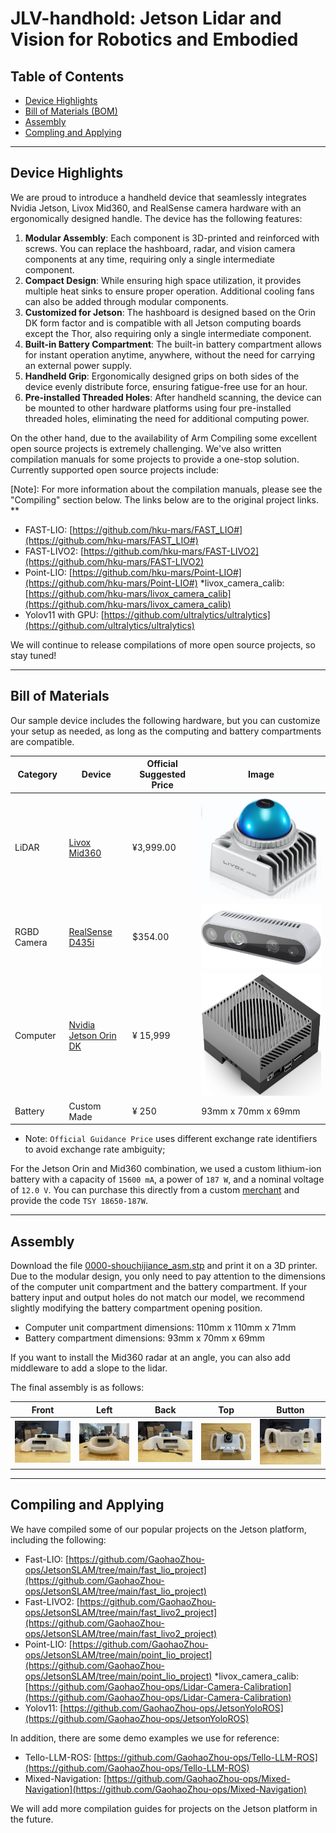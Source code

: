 # JLV-handhold: Jetson Lidar and Vision for Robotics and Embodied

## Table of Contents

* [Device Highlights](#device-highlights)
* [Bill of Materials (BOM)](#bill-of-materials)
* [Assembly](#assembly)
* [Compling and Applying](#compiling-and-applying)

---
## Device Highlights

We are proud to introduce a handheld device that seamlessly integrates Nvidia Jetson, Livox Mid360, and RealSense camera hardware with an ergonomically designed handle. The device has the following features:

1. **Modular Assembly**: Each component is 3D-printed and reinforced with screws. You can replace the hashboard, radar, and vision camera components at any time, requiring only a single intermediate component.
2. **Compact Design**: While ensuring high space utilization, it provides multiple heat sinks to ensure proper operation. Additional cooling fans can also be added through modular components.
3. **Customized for Jetson**: The hashboard is designed based on the Orin DK form factor and is compatible with all Jetson computing boards except the Thor, also requiring only a single intermediate component.
4. **Built-in Battery Compartment**: The built-in battery compartment allows for instant operation anytime, anywhere, without the need for carrying an external power supply.
5. **Handheld Grip**: Ergonomically designed grips on both sides of the device evenly distribute force, ensuring fatigue-free use for an hour.
6. **Pre-installed Threaded Holes**: After handheld scanning, the device can be mounted to other hardware platforms using four pre-installed threaded holes, eliminating the need for additional computing power.

On the other hand, due to the availability of Arm Compiling some excellent open source projects is extremely challenging. We've also written compilation manuals for some projects to provide a one-stop solution. Currently supported open source projects include:

[Note]: For more information about the compilation manuals, please see the "Compiling" section below. The links below are to the original project links. **

* FAST-LIO: [https://github.com/hku-mars/FAST_LIO#](https://github.com/hku-mars/FAST_LIO#)
* FAST-LIVO2: [https://github.com/hku-mars/FAST-LIVO2](https://github.com/hku-mars/FAST-LIVO2)
* Point-LIO: [https://github.com/hku-mars/Point-LIO#](https://github.com/hku-mars/Point-LIO#)
*livox_camera_calib: [https://github.com/hku-mars/livox_camera_calib](https://github.com/hku-mars/livox_camera_calib)
* Yolov11 with GPU: [https://github.com/ultralytics/ultralytics](https://github.com/ultralytics/ultralytics)

We will continue to release compilations of more open source projects, so stay tuned!

----

## Bill of Materials

Our sample device includes the following hardware, but you can customize your setup as needed, as long as the computing and battery compartments are compatible.

|Category|Device|Official Suggested Price|Image|
|--|--|--|--|
|LiDAR|[Livox Mid360](https://www.livoxtech.com/cn/mid-360)|¥3,999.00|![mid360](./images/mid360.png)|
|RGBD Camera|[RealSense D435i](https://store.realsenseai.com/buy-intel-realsense-depth-camera-d435i.html)|$354.00|![d345i](./images/d435i.png)|
|Computer|[Nvidia Jetson Orin DK](https://www.nvidia.cn/autonomous-machines/embedded-systems/jetson-orin/)|¥ 15,999|![orim](./images/orin.png)|
|Battery|Custom Made|¥ 250| 93mm x 70mm x 69mm |


* Note: `Official Guidance Price` uses different exchange rate identifiers to avoid exchange rate ambiguity;

For the Jetson Orin and Mid360 combination, we used a custom lithium-ion battery with a capacity of `15600 mA`, a power of `187 W`, and a nominal voltage of `12.0 V`. You can purchase this directly from a custom [merchant](http://191624.51sole.com/) and provide the code `TSY 18650-187W`.


----

## Assembly

Download the file [0000-shouchijiance_asm.stp](./model/0000-shouchijiance_asm.stp) and print it on a 3D printer. Due to the modular design, you only need to pay attention to the dimensions of the computer unit compartment and the battery compartment. If your battery input and output holes do not match our model, we recommend slightly modifying the battery compartment opening position.

* Computer unit compartment dimensions: 110mm x 110mm x 71mm
* Battery compartment dimensions: 93mm x 70mm x 69mm

If you want to install the Mid360 radar at an angle, you can also add middleware to add a slope to the lidar.

The final assembly is as follows:

|Front|Left|Back|Top|Button|
|--|--|--|--|--|
|![front](./images/view_point_front.jpeg)|![left](./images/view_point_left.jpeg)|![back](./images/view_point_back.jpeg)|![top](./images/view_point_top.jpeg)|![button](./images/view_point_button.jpeg)|

----

## Compiling and Applying

We have compiled some of our popular projects on the Jetson platform, including the following:

* Fast-LIO: [https://github.com/GaohaoZhou-ops/JetsonSLAM/tree/main/fast_lio_project](https://github.com/GaohaoZhou-ops/JetsonSLAM/tree/main/fast_lio_project)
* Fast-LIVO2: [https://github.com/GaohaoZhou-ops/JetsonSLAM/tree/main/fast_livo2_project](https://github.com/GaohaoZhou-ops/JetsonSLAM/tree/main/fast_livo2_project)
* Point-LIO: [https://github.com/GaohaoZhou-ops/JetsonSLAM/tree/main/point_lio_project](https://github.com/GaohaoZhou-ops/JetsonSLAM/tree/main/point_lio_project)
*livox_camera_calib: [https://github.com/GaohaoZhou-ops/Lidar-Camera-Calibration](https://github.com/GaohaoZhou-ops/Lidar-Camera-Calibration)
* Yolov11: [https://github.com/GaohaoZhou-ops/JetsonYoloROS](https://github.com/GaohaoZhou-ops/JetsonYoloROS)

In addition, there are some demo examples we use for reference:

* Tello-LLM-ROS: [https://github.com/GaohaoZhou-ops/Tello-LLM-ROS](https://github.com/GaohaoZhou-ops/Tello-LLM-ROS)
* Mixed-Navigation: [https://github.com/GaohaoZhou-ops/Mixed-Navigation](https://github.com/GaohaoZhou-ops/Mixed-Navigation)

We will add more compilation guides for projects on the Jetson platform in the future.